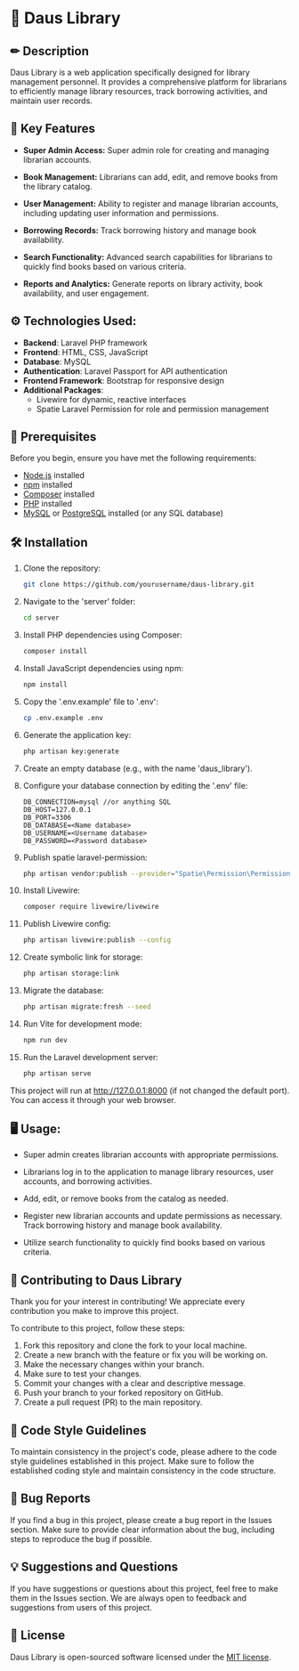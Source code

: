 <h1 style="border-bottom: 0px">🚀 Daus Library</h1>

## ✏ Description

Daus Library is a web application specifically designed for library management personnel. It provides a comprehensive platform for librarians to efficiently manage library resources, track borrowing activities, and maintain user records.

## 🔑 Key Features

-   **Super Admin Access:** Super admin role for creating and managing librarian accounts.

-   **Book Management:** Librarians can add, edit, and remove books from the library catalog.

-   **User Management:** Ability to register and manage librarian accounts, including updating user information and permissions.

-   **Borrowing Records:** Track borrowing history and manage book availability.

-   **Search Functionality:** Advanced search capabilities for librarians to quickly find books based on various criteria.

-   **Reports and Analytics:** Generate reports on library activity, book availability, and user engagement.

## ⚙ Technologies Used:

-   **Backend**: Laravel PHP framework
-   **Frontend**: HTML, CSS, JavaScript
-   **Database**: MySQL
-   **Authentication**: Laravel Passport for API authentication
-   **Frontend Framework**: Bootstrap for responsive design
-   **Additional Packages**:
    -   Livewire for dynamic, reactive interfaces
    -   Spatie Laravel Permission for role and permission management

## 📑 Prerequisites

Before you begin, ensure you have met the following requirements:

-   [Node.js](https://nodejs.org/) installed
-   [npm](https://www.npmjs.com/) installed
-   [Composer](https://getcomposer.org/) installed
-   [PHP](https://www.php.net/) installed
-   [MySQL](https://www.mysql.com/) or [PostgreSQL](https://www.postgresql.org/) installed (or any SQL database)

## 🛠️ Installation

1. Clone the repository:

    ```bash
    git clone https://github.com/yourusername/daus-library.git
    ```

2. Navigate to the 'server' folder:

    ```bash
    cd server
    ```

3. Install PHP dependencies using Composer:

    ```bash
    composer install
    ```

4. Install JavaScript dependencies using npm:

    ```bash
    npm install
    ```

5. Copy the '.env.example' file to '.env':

    ```bash
    cp .env.example .env
    ```

6. Generate the application key:

    ```bash
    php artisan key:generate
    ```

7. Create an empty database (e.g., with the name 'daus_library').

8. Configure your database connection by editing the '.env' file:

    ```plaintext
    DB_CONNECTION=mysql //or anything SQL
    DB_HOST=127.0.0.1
    DB_PORT=3306
    DB_DATABASE=<Name database>
    DB_USERNAME=<Username database>
    DB_PASSWORD=<Password database>
    ```

9. Publish spatie laravel-permission:

    ```bash
    php artisan vendor:publish --provider="Spatie\Permission\PermissionServiceProvider"
    ```

10. Install Livewire:

    ```bash
    composer require livewire/livewire
    ```

11. Publish Livewire config:

    ```bash
    php artisan livewire:publish --config
    ```

12. Create symbolic link for storage:

    ```bash
    php artisan storage:link
    ```

13. Migrate the database:

    ```bash
    php artisan migrate:fresh --seed
    ```

14. Run Vite for development mode:

    ```bash
    npm run dev
    ```

15. Run the Laravel development server:

    ```bash
    php artisan serve
    ```

This project will run at http://127.0.0.1:8000 (if not changed the default port). You can access it through your web browser.

## 🖥 Usage:

-   Super admin creates librarian accounts with appropriate permissions.

-   Librarians log in to the application to manage library resources, user accounts, and borrowing activities.

-   Add, edit, or remove books from the catalog as needed.

-   Register new librarian accounts and update permissions as necessary.
    Track borrowing history and manage book availability.

-   Utilize search functionality to quickly find books based on various criteria.

## 🤝 Contributing to Daus Library

Thank you for your interest in contributing! We appreciate every contribution you make to improve this project.

To contribute to this project, follow these steps:

1. Fork this repository and clone the fork to your local machine.
2. Create a new branch with the feature or fix you will be working on.
3. Make the necessary changes within your branch.
4. Make sure to test your changes.
5. Commit your changes with a clear and descriptive message.
6. Push your branch to your forked repository on GitHub.
7. Create a pull request (PR) to the main repository.

## 📝 Code Style Guidelines

To maintain consistency in the project's code, please adhere to the code style guidelines established in this project. Make sure to follow the established coding style and maintain consistency in the code structure.

## 🐞 Bug Reports

If you find a bug in this project, please create a bug report in the Issues section. Make sure to provide clear information about the bug, including steps to reproduce the bug if possible.

## 💡 Suggestions and Questions

If you have suggestions or questions about this project, feel free to make them in the Issues section. We are always open to feedback and suggestions from users of this project.


## 📄 License

Daus Library is open-sourced software licensed under the [MIT license]('https://github.com/ZckyF/daus-library/blob/main/LICENSE').

